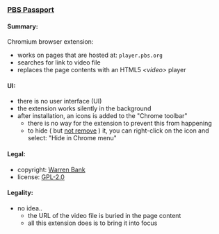 ### [PBS Passport](https://github.com/warren-bank/crx-pbs-passport)

#### Summary:

Chromium browser extension:
* works on pages that are hosted at: `player.pbs.org`
* searches for link to video file
* replaces the page contents with an HTML5 _&lt;video&gt;_ player

#### UI:

* there is no user interface (UI)
* the extension works silently in the background
* after installation, an icons is added to the "Chrome toolbar"
  * there is no way for the extension to prevent this from happening
  * to hide ( but [not remove](https://superuser.com/questions/1048619) ) it, you can right-click on the icon and select: "Hide in Chrome menu"

#### Legal:

* copyright: [Warren Bank](https://github.com/warren-bank)
* license: [GPL-2.0](https://www.gnu.org/licenses/old-licenses/gpl-2.0.txt)

#### Legality:

* no idea..
  * the URL of the video file is buried in the page content
  * all this extension does is to bring it into focus
